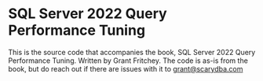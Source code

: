 # SQL Server 2022 Query Performance Tuning
This is the source code that accompanies the book, SQL Server 2022 Query Performance Tuning. Written by Grant Fritchey. The code is as-is from the book, but do reach out if there are issues with it to grant@scarydba.com
